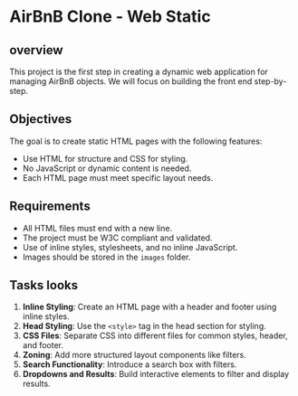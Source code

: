 # AirBnB Clone - Web Static

## overview
This project is the first step in creating a dynamic web application for managing AirBnB objects. We will focus on building the front end step-by-step.

## Objectives
The goal is to create static HTML pages with the following features:
- Use HTML for structure and CSS for styling.
- No JavaScript or dynamic content is needed.
- Each HTML page must meet specific layout needs.



## Requirements
- All HTML files must end with a new line.
- The project must be W3C compliant and validated.
- Use of inline styles, stylesheets, and no inline JavaScript.
- Images should be stored in the `images` folder.


## Tasks looks
1. **Inline Styling**: Create an HTML page with a header and footer using inline styles.
2. **Head Styling**: Use the `<style>` tag in the head section for styling.
3. **CSS Files**: Separate CSS into different files for common styles, header, and footer.
4. **Zoning**: Add more structured layout components like filters.
5. **Search Functionality**: Introduce a search box with filters.
6. **Dropdowns and Results**: Build interactive elements to filter and display results.


